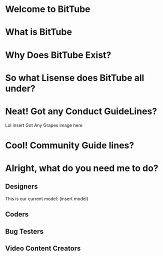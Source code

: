 # Welcome to BitTube 


# What is BitTube 


# Why Does BitTube Exist? 


# So what Lisense does BitTube all under? 


# Neat! Got any Conduct GuideLines?

   Lol insert Got Any Grapes image here
   
# Cool! Community Guide lines?


# Alright, what do you need me to do?

## Designers 

This is our current model: (insert model) 


## Coders

## Bug Testers

## Video Content Creators





